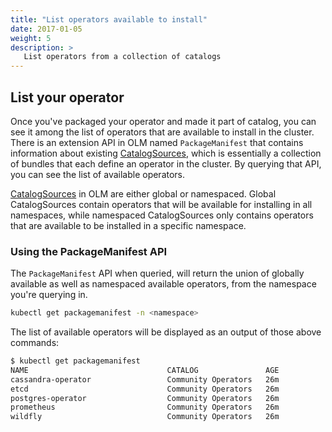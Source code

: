 ```yaml
---
title: "List operators available to install"
date: 2017-01-05
weight: 5
description: >
   List operators from a collection of catalogs
---
```


## List your operator

Once you've packaged your operator and made it part of catalog, you can see it among the list of operators that are available to install in the cluster. There is an extension API in OLM named `PackageManifest` that contains information about existing [CatalogSources](/docs/concepts/crds/catalogsource), which is essentially a collection of bundles that each define an operator in the cluster. By querying that API, you can see the list of available operators. 

[CatalogSources](/docs/concepts/crds/catalogsource) in OLM are either global or namespaced. Global CatalogSources contain operators that will be available for installing in all namespaces, while namespaced CatalogSources only contains operators that are available to be installed in a specific namespace.

### Using the PackageManifest API

The `PackageManifest` API when queried, will return the union of globally available as well as namespaced available operators, from the namespace you're querying in.

```bash
kubectl get packagemanifest -n <namespace>
```

The list of available operators will be displayed as an output of those above commands:

```bash
$ kubectl get packagemanifest
NAME                               CATALOG               AGE
cassandra-operator                 Community Operators   26m
etcd                               Community Operators   26m
postgres-operator                  Community Operators   26m
prometheus                         Community Operators   26m
wildfly                            Community Operators   26m
```
